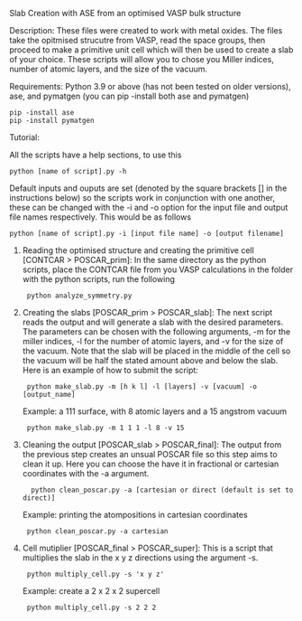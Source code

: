 Slab Creation with ASE from an optimised VASP bulk structure

Description: These files were created to work with metal oxides. The files take the opitmised strucutre from VASP, read the space groups, then proceed to make a primitive unit cell which will then be used to create a slab of your choice. These scripts will allow you to chose you Miller indices, number of atomic layers, and the size of the vacuum.

Requirements: Python 3.9 or above (has not been tested on older versions), ase, and pymatgen (you can pip -install both ase and pymatgen) 

	pip -install ase
	pip -install pymatgen 

Tutorial: 

All the scripts have a help sections, to use this

	python [name of script].py -h

Default inputs and ouputs are set (denoted by the square brackets [] in the instructions below) so the scripts work in conjunction with one another, these can be changed with the -i and -o option for the input file and output file names respectively. This would be as follows 

	python [name of script].py -i [input file name] -o [output filename]

1. Reading the optimised structure and creating the primitive cell [CONTCAR > POSCAR_prim]: In the same directory as the python scripts, place the CONTCAR file from you VASP calculations in the folder with the python scripts, run the following

		python analyze_symmetry.py

2. Creating the slabs [POSCAR_prim > POSCAR_slab]: The next script reads the output and will generate a slab with the desired parameters. The parameters can be chosen with the following arguments, -m for the miller indices, -l for the number of atomic layers, and -v for the size of the vacuum. Note that the slab will be placed in the middle of the cell so the vacuum will be half the stated amount above and below the slab. Here is an example of how to submit the script:

		python make_slab.py -m [h k l] -l [layers] -v [vacuum] -o [output_name]

	Example: a 111 surface, with 8 atomic layers and a 15 angstrom vacuum 

		python make_slab.py -m 1 1 1 -l 8 -v 15 

3. Cleaning the output [POSCAR_slab > POSCAR_final]: The output from the previous step creates an unsual POSCAR file so this step aims to clean it up. Here you can choose the have it in fractional or cartesian coordinates with the -a argument.

		 python clean_poscar.py -a [cartesian or direct (default is set to direct)]
	
	Example: printing the atompositions in cartesian coordinates

		python clean_poscar.py -a cartesian		

5. Cell mutiplier [POSCAR_final > POSCAR_super]: This is a script that multiplies the slab in the x y z directions using the argument -s.

		python multiply_cell.py -s 'x y z'

	Example: create a 2 x 2 x 2 supercell 

  		python multiply_cell.py -s 2 2 2 
